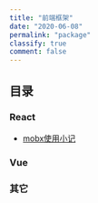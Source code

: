 ```yaml
---
title: "前端框架"
date: "2020-06-08"
permalink: "package"
classify: true
comment: false 
---
```


## 目录


### React
- [mobx使用小记](/page/mobx-use-record/)


### Vue



### 其它